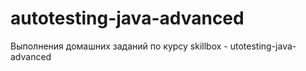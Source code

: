 # autotesting-java-advanced
Выполнения домашних заданий по курсу skillbox - utotesting-java-advanced